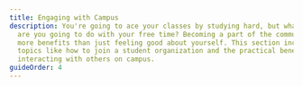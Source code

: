 ```yaml
---
title: Engaging with Campus
description: You're going to ace your classes by studying hard, but what else
  are you going to do with your free time? Becoming a part of the community has
  more benefits than just feeling good about yourself. This section includes
  topics like how to join a student organization and the practical benefits of
  interacting with others on campus.
guideOrder: 4
---
```

